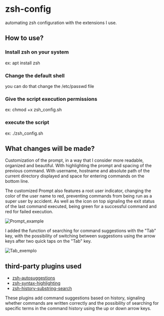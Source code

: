 # zsh-config
automating zsh configuration with the extensions I use.

## How to use?
### Install zsh on your system 
ex: apt install zsh

### Change the default shell
you can do that change the /etc/passwd file

### Give the script execution permissions
ex: chmod +x zsh_config.sh

### execute the script
ex: ./zsh_config.sh

## What changes will be made?
Customization of the prompt, in a way that I consider more readable, organized and beautiful. With highlighting the prompt and spacing of the previous command. With username, hostname and absolute path of the current directory displayed and space for entering commands on the bottom line.

The customized Prompt also features a root user indicator, changing the color of the user name to red, preventing commands from being run as a super user by accident. As well as the icon on top signaling the exit status of the last command executed, being green for a successful command and red for failed execution.

![Prompt_example](https://github.com/Thales-Coutinho/zsh-config/assets/79290513/78da2e24-c6ce-4905-a3ff-40515b488762)


I added the function of searching for command suggestions with the "Tab" key, with the possibility of switching between suggestions using the arrow keys after two quick taps on the "Tab" key.

![Tab_exemplo](https://github.com/Thales-Coutinho/zsh-config/assets/79290513/3c5a1841-b49c-461d-9236-fb34b415ac9e)

## third-party plugins used
- [zsh-autosuggestions](https://github.com/zsh-users/zsh-autosuggestions)
- [zsh-syntax-highlighting](https://github.com/zsh-users/zsh-syntax-highlighting.git)
- [zsh-history-substring-search](https://github.com/zsh-users/zsh-history-substring-search.git)

These plugins add command suggestions based on history, signaling whether commands are written correctly and the possibility of searching for specific terms in the command history using the up or down arrow keys.

